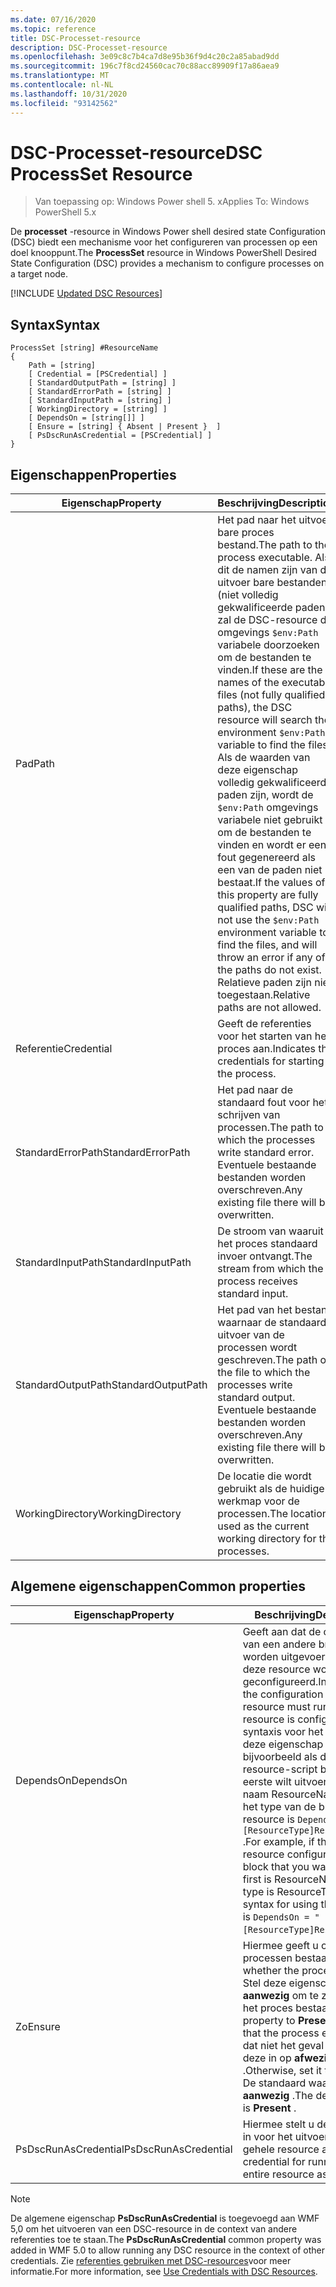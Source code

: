 ```yaml
---
ms.date: 07/16/2020
ms.topic: reference
title: DSC-Processet-resource
description: DSC-Processet-resource
ms.openlocfilehash: 3e09c8c7b4ca7d8e95b36f9d4c20c2a85abad9dd
ms.sourcegitcommit: 196c7f8cd24560cac70c88acc89909f17a86aea9
ms.translationtype: MT
ms.contentlocale: nl-NL
ms.lasthandoff: 10/31/2020
ms.locfileid: "93142562"
---
```

# <a name="dsc-processset-resource"></a><span data-ttu-id="5b30b-103">DSC-Processet-resource</span><span class="sxs-lookup"><span data-stu-id="5b30b-103">DSC ProcessSet Resource</span></span>

> <span data-ttu-id="5b30b-104">Van toepassing op: Windows Power shell 5. x</span><span class="sxs-lookup"><span data-stu-id="5b30b-104">Applies To: Windows PowerShell 5.x</span></span>

<span data-ttu-id="5b30b-105">De **processet** -resource in Windows Power shell desired state Configuration (DSC) biedt een mechanisme voor het configureren van processen op een doel knooppunt.</span><span class="sxs-lookup"><span data-stu-id="5b30b-105">The **ProcessSet** resource in Windows PowerShell Desired State Configuration (DSC) provides a mechanism to configure processes on a target node.</span></span>

[!INCLUDE [Updated DSC Resources](../../../../../includes/dsc-resources.md)]

## <a name="syntax"></a><span data-ttu-id="5b30b-106">Syntax</span><span class="sxs-lookup"><span data-stu-id="5b30b-106">Syntax</span></span>

```Syntax
ProcessSet [string] #ResourceName
{
    Path = [string]
    [ Credential = [PSCredential] ]
    [ StandardOutputPath = [string] ]
    [ StandardErrorPath = [string] ]
    [ StandardInputPath = [string] ]
    [ WorkingDirectory = [string] ]
    [ DependsOn = [string[]] ]
    [ Ensure = [string] { Absent | Present }  ]
    [ PsDscRunAsCredential = [PSCredential] ]
}
```

## <a name="properties"></a><span data-ttu-id="5b30b-107">Eigenschappen</span><span class="sxs-lookup"><span data-stu-id="5b30b-107">Properties</span></span>

|<span data-ttu-id="5b30b-108">Eigenschap</span><span class="sxs-lookup"><span data-stu-id="5b30b-108">Property</span></span> |<span data-ttu-id="5b30b-109">Beschrijving</span><span class="sxs-lookup"><span data-stu-id="5b30b-109">Description</span></span> |
|---|---|
|<span data-ttu-id="5b30b-110">Pad</span><span class="sxs-lookup"><span data-stu-id="5b30b-110">Path</span></span> |<span data-ttu-id="5b30b-111">Het pad naar het uitvoer bare proces bestand.</span><span class="sxs-lookup"><span data-stu-id="5b30b-111">The path to the process executable.</span></span> <span data-ttu-id="5b30b-112">Als dit de namen zijn van de uitvoer bare bestanden (niet volledig gekwalificeerde paden), zal de DSC-resource de omgevings `$env:Path` variabele doorzoeken om de bestanden te vinden.</span><span class="sxs-lookup"><span data-stu-id="5b30b-112">If these are the names of the executable files (not fully qualified paths), the DSC resource will search the environment `$env:Path` variable to find the files.</span></span> <span data-ttu-id="5b30b-113">Als de waarden van deze eigenschap volledig gekwalificeerde paden zijn, wordt de `$env:Path` omgevings variabele niet gebruikt om de bestanden te vinden en wordt er een fout gegenereerd als een van de paden niet bestaat.</span><span class="sxs-lookup"><span data-stu-id="5b30b-113">If the values of this property are fully qualified paths, DSC will not use the `$env:Path` environment variable to find the files, and will throw an error if any of the paths do not exist.</span></span> <span data-ttu-id="5b30b-114">Relatieve paden zijn niet toegestaan.</span><span class="sxs-lookup"><span data-stu-id="5b30b-114">Relative paths are not allowed.</span></span> |
|<span data-ttu-id="5b30b-115">Referentie</span><span class="sxs-lookup"><span data-stu-id="5b30b-115">Credential</span></span> |<span data-ttu-id="5b30b-116">Geeft de referenties voor het starten van het proces aan.</span><span class="sxs-lookup"><span data-stu-id="5b30b-116">Indicates the credentials for starting the process.</span></span> |
|<span data-ttu-id="5b30b-117">StandardErrorPath</span><span class="sxs-lookup"><span data-stu-id="5b30b-117">StandardErrorPath</span></span> |<span data-ttu-id="5b30b-118">Het pad naar de standaard fout voor het schrijven van processen.</span><span class="sxs-lookup"><span data-stu-id="5b30b-118">The path to which the processes write standard error.</span></span> <span data-ttu-id="5b30b-119">Eventuele bestaande bestanden worden overschreven.</span><span class="sxs-lookup"><span data-stu-id="5b30b-119">Any existing file there will be overwritten.</span></span> |
|<span data-ttu-id="5b30b-120">StandardInputPath</span><span class="sxs-lookup"><span data-stu-id="5b30b-120">StandardInputPath</span></span> |<span data-ttu-id="5b30b-121">De stroom van waaruit het proces standaard invoer ontvangt.</span><span class="sxs-lookup"><span data-stu-id="5b30b-121">The stream from which the process receives standard input.</span></span> |
|<span data-ttu-id="5b30b-122">StandardOutputPath</span><span class="sxs-lookup"><span data-stu-id="5b30b-122">StandardOutputPath</span></span> |<span data-ttu-id="5b30b-123">Het pad van het bestand waarnaar de standaard uitvoer van de processen wordt geschreven.</span><span class="sxs-lookup"><span data-stu-id="5b30b-123">The path of the file to which the processes write standard output.</span></span> <span data-ttu-id="5b30b-124">Eventuele bestaande bestanden worden overschreven.</span><span class="sxs-lookup"><span data-stu-id="5b30b-124">Any existing file there will be overwritten.</span></span> |
|<span data-ttu-id="5b30b-125">WorkingDirectory</span><span class="sxs-lookup"><span data-stu-id="5b30b-125">WorkingDirectory</span></span> |<span data-ttu-id="5b30b-126">De locatie die wordt gebruikt als de huidige werkmap voor de processen.</span><span class="sxs-lookup"><span data-stu-id="5b30b-126">The location used as the current working directory for the processes.</span></span> |

## <a name="common-properties"></a><span data-ttu-id="5b30b-127">Algemene eigenschappen</span><span class="sxs-lookup"><span data-stu-id="5b30b-127">Common properties</span></span>

|<span data-ttu-id="5b30b-128">Eigenschap</span><span class="sxs-lookup"><span data-stu-id="5b30b-128">Property</span></span> |<span data-ttu-id="5b30b-129">Beschrijving</span><span class="sxs-lookup"><span data-stu-id="5b30b-129">Description</span></span> |
|---|---|
|<span data-ttu-id="5b30b-130">DependsOn</span><span class="sxs-lookup"><span data-stu-id="5b30b-130">DependsOn</span></span> |<span data-ttu-id="5b30b-131">Geeft aan dat de configuratie van een andere bron moet worden uitgevoerd voordat deze resource wordt geconfigureerd.</span><span class="sxs-lookup"><span data-stu-id="5b30b-131">Indicates that the configuration of another resource must run before this resource is configured.</span></span> <span data-ttu-id="5b30b-132">De syntaxis voor het gebruik van deze eigenschap is bijvoorbeeld als de ID van het resource-script blok dat u als eerste wilt uitvoeren, de naam ResourceName is en het type van de bron resource is `DependsOn = "[ResourceType]ResourceName"` .</span><span class="sxs-lookup"><span data-stu-id="5b30b-132">For example, if the ID of the resource configuration script block that you want to run first is ResourceName and its type is ResourceType, the syntax for using this property is `DependsOn = "[ResourceType]ResourceName"`.</span></span> |
|<span data-ttu-id="5b30b-133">Zo</span><span class="sxs-lookup"><span data-stu-id="5b30b-133">Ensure</span></span> |<span data-ttu-id="5b30b-134">Hiermee geeft u op of de processen bestaan.</span><span class="sxs-lookup"><span data-stu-id="5b30b-134">Specifies whether the processes exists.</span></span> <span data-ttu-id="5b30b-135">Stel deze eigenschap in op **aanwezig** om te zorgen dat het proces bestaat.</span><span class="sxs-lookup"><span data-stu-id="5b30b-135">Set this property to **Present** to ensure that the process exists.</span></span> <span data-ttu-id="5b30b-136">Als dat niet het geval is, stelt u deze in op **afwezig** .</span><span class="sxs-lookup"><span data-stu-id="5b30b-136">Otherwise, set it to **Absent** .</span></span> <span data-ttu-id="5b30b-137">De standaard waarde is **aanwezig** .</span><span class="sxs-lookup"><span data-stu-id="5b30b-137">The default value is **Present** .</span></span> |
|<span data-ttu-id="5b30b-138">PsDscRunAsCredential</span><span class="sxs-lookup"><span data-stu-id="5b30b-138">PsDscRunAsCredential</span></span> |<span data-ttu-id="5b30b-139">Hiermee stelt u de referentie in voor het uitvoeren van de gehele resource als.</span><span class="sxs-lookup"><span data-stu-id="5b30b-139">Sets the credential for running the entire resource as.</span></span> |

> [!NOTE]
> <span data-ttu-id="5b30b-140">De algemene eigenschap **PsDscRunAsCredential** is toegevoegd aan WMF 5,0 om het uitvoeren van een DSC-resource in de context van andere referenties toe te staan.</span><span class="sxs-lookup"><span data-stu-id="5b30b-140">The **PsDscRunAsCredential** common property was added in WMF 5.0 to allow running any DSC resource in the context of other credentials.</span></span> <span data-ttu-id="5b30b-141">Zie [referenties gebruiken met DSC-resources](../../../configurations/runasuser.md)voor meer informatie.</span><span class="sxs-lookup"><span data-stu-id="5b30b-141">For more information, see [Use Credentials with DSC Resources](../../../configurations/runasuser.md).</span></span>
